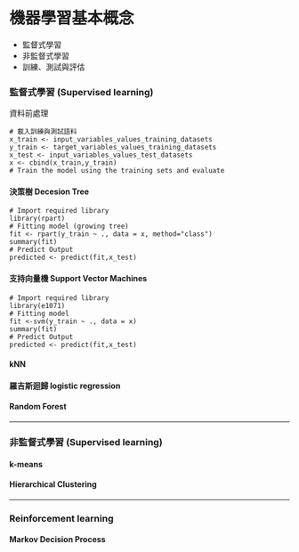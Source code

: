 # 機器學習基本概念

* 監督式學習
* 非監督式學習
* 訓練、測試與評估







### 監督式學習 (Supervised learning)

資料前處理

```
# 載入訓練與測試語料
x_train <- input_variables_values_training_datasets 
y_train <- target_variables_values_training_datasets 
x_test <- input_variables_values_test_datasets
x <- cbind(x_train,y_train)
# Train the model using the training sets and evaluate
```


#### 決策樹 Decesion Tree
```
# Import required library
library(rpart)
# Fitting model (growing tree)
fit <- rpart(y_train ~ ., data = x, method="class")
summary(fit)
# Predict Output
predicted <- predict(fit,x_test)
```

#### 支持向量機 Support Vector Machines

```
# Import required library
library(e1071)
# Fitting model
fit <-svm(y_train ~ ., data = x) 
summary(fit)
# Predict Output
predicted <- predict(fit,x_test)

```


#### kNN






#### 羅吉斯迴歸 logistic regression



#### Random Forest




---
### 非監督式學習 (Supervised learning)


#### k-means


#### Hierarchical Clustering





---
### Reinforcement learning

#### Markov Decision Process










